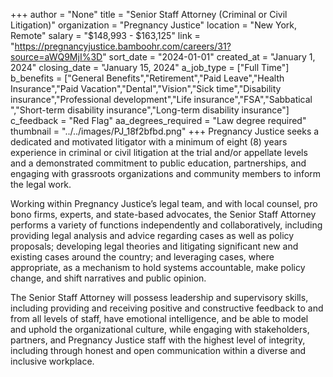 +++
author = "None"
title = "Senior Staff Attorney (Criminal or Civil Litigation)"
organization = "Pregnancy Justice"
location = "New York, Remote"
salary = "$148,993 - $163,125"
link = "https://pregnancyjustice.bamboohr.com/careers/31?source=aWQ9MjI%3D"
sort_date = "2024-01-01"
created_at = "January 1, 2024"
closing_date = "January 15, 2024"
a_job_type = ["Full Time"]
b_benefits = ["General Benefits","Retirement","Paid Leave","Health Insurance","Paid Vacation","Dental","Vision","Sick time","Disability insurance","Professional development","Life insurance","FSA","Sabbatical ","Short-term disability insurance","Long-term disability insurance"]
c_feedback = "Red Flag"
aa_degrees_required = "Law degree required"
thumbnail = "../../images/PJ_18f2bfbd.png"
+++
Pregnancy Justice seeks a dedicated and motivated litigator with a minimum of eight (8) years experience in criminal or civil litigation at the trial and/or appellate levels and a demonstrated commitment to public education, partnerships, and engaging with grassroots organizations and community members to inform the legal work.

Working within Pregnancy Justice’s legal team, and with local counsel, pro bono firms, experts, and state-based advocates, the Senior Staff Attorney performs a variety of functions independently and collaboratively, including providing legal analysis and advice regarding cases as well as policy proposals; developing legal theories and litigating significant new and existing cases around the country; and leveraging cases, where appropriate, as a mechanism to hold systems accountable, make policy change, and shift narratives and public opinion. 

The Senior Staff Attorney will possess leadership and supervisory skills, including providing and receiving positive and constructive feedback to and from all levels of staff, have emotional intelligence, and be able to model and uphold the organizational culture, while engaging with stakeholders, partners, and Pregnancy Justice staff with the highest level of integrity, including through honest and open communication within a diverse and inclusive workplace. 